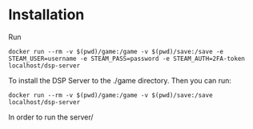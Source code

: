 # Installation

Run

```
docker run --rm -v $(pwd)/game:/game -v $(pwd)/save:/save -e STEAM_USER=username -e STEAM_PASS=password -e STEAM_AUTH=2FA-token localhost/dsp-server
```

To install the DSP Server to the ./game directory. Then you can run:

```
docker run --rm -v $(pwd)/game:/game -v $(pwd)/save:/save localhost/dsp-server
```

In order to run the server/
